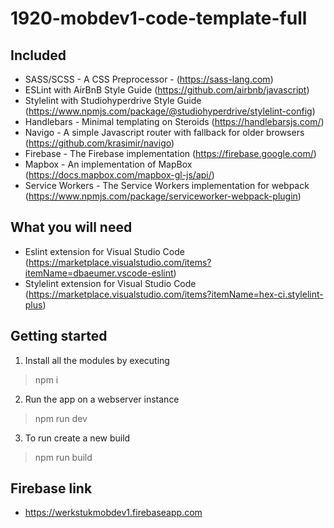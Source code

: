 # 1920-mobdev1-code-template-full

## Included

* SASS/SCSS - A CSS Preprocessor - (https://sass-lang.com)
* ESLint with AirBnB Style Guide (https://github.com/airbnb/javascript)
* Stylelint with Studiohyperdrive Style Guide (https://www.npmjs.com/package/@studiohyperdrive/stylelint-config)
* Handlebars - Minimal templating on Steroids (https://handlebarsjs.com/)
* Navigo - A simple Javascript router with fallback for older browsers (https://github.com/krasimir/navigo)
* Firebase - The Firebase implementation (https://firebase.google.com/)
* Mapbox - An implementation of MapBox (https://docs.mapbox.com/mapbox-gl-js/api/)
* Service Workers - The Service Workers implementation for webpack (https://www.npmjs.com/package/serviceworker-webpack-plugin)

## What you will need

* Eslint extension for Visual Studio Code (https://marketplace.visualstudio.com/items?itemName=dbaeumer.vscode-eslint)
* Stylelint extension for Visual Studio Code (https://marketplace.visualstudio.com/items?itemName=hex-ci.stylelint-plus)

## Getting started
1. Install all the modules by executing
>  npm i

2. Run the app on a webserver instance
> npm run dev

3. To run create a new build
> npm run build

## Firebase link
* https://werkstukmobdev1.firebaseapp.com
